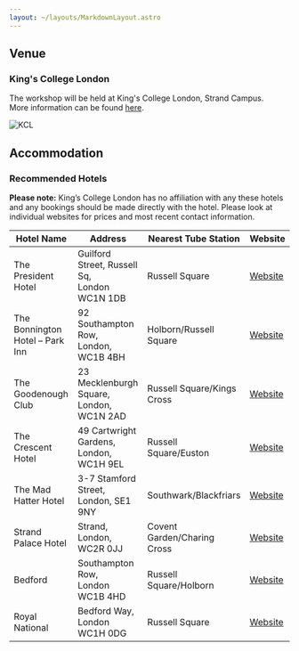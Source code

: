 ```yaml
---
layout: ~/layouts/MarkdownLayout.astro
---
```


## Venue

### King's College London

The workshop will be held at King's College London, Strand Campus.\
More information can be found <a href="https://www.kcl.ac.uk/visit/strand-campus" target="_blank">here</a>.

![KCL](~/assets/images/strand-bush-house.png)

## Accommodation

### Recommended Hotels

**Please note:** King’s College London has no affiliation with any these hotels and any bookings should be made directly with the hotel. Please look at individual websites for prices and most recent contact information.

| Hotel Name                      | Address                                      | Nearest Tube Station        | Website                                                                          |
| ------------------------------- | -------------------------------------------- | --------------------------- | -------------------------------------------------------------------------------- |
| The President Hotel             | Guilford Street, Russell Sq, <br>London WC1N 1DB | Russell Square              | [Website](https://www.imperialhotels.co.uk/hotels/president-hotel)               |
| The Bonnington Hotel – Park Inn | 92 Southampton Row, <br>London, WC1B 4BH         | Holborn/Russell Square      | [Website](https://www.londonhotelsite.com/hotel_london/Bonnington_Hotel.htm)     |
| The Goodenough Club             | 23 Mecklenburgh Square, <br>London, WC1N 2AD     | Russell Square/Kings Cross  | [Website](https://www.guestreservations.com/the-goodenough-hotel-london/booking) |
| The Crescent Hotel              | 49 Cartwright Gardens, <br>London, WC1H 9EL      | Russell Square/Euston       | [Website](https://crescent.hotels-of-london.com/en/)                             |
| The Mad Hatter Hotel            | 3-7 Stamford Street, <br>London, SE1 9NY         | Southwark/Blackfriars       | [Website](https://www.madhatterhotel.co.uk/)                                     |
| Strand Palace Hotel             | Strand, <br>London, WC2R 0JJ                     | Covent Garden/Charing Cross | [Website](https://www.strandpalacehotel.co.uk/)                                  |
| Bedford                         | Southampton Row, <br>London WC1B 4HD             | Russell Square/Holborn      | [Website](https://www.imperialhotels.co.uk/hotels/bedford-hotel)                 |
| Royal National                  | Bedford Way, <br>London WC1H 0DG                 | Russell Square              | [Website](https://www.imperialhotels.co.uk/hotels/royal-national-hotel)          |
